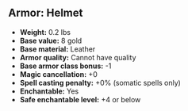 ## Armor: Helmet

- **Weight:** 0.2 lbs
- **Base value:** 8 gold
- **Base material:** Leather
- **Armor quality:** Cannot have quality
- **Base armor class bonus:** -1
- **Magic cancellation:** +0
- **Spell casting penalty:** +0% (somatic spells only)
- **Enchantable:** Yes
- **Safe enchantable level:** +4 or below
